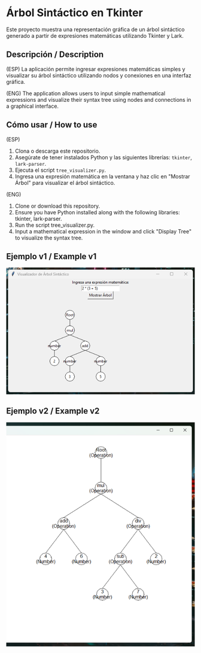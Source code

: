 # Árbol Sintáctico en Tkinter

Este proyecto muestra una representación gráfica de un árbol sintáctico generado a partir de expresiones matemáticas utilizando Tkinter y Lark.

## Descripción / Description
(ESP)
La aplicación permite ingresar expresiones matemáticas simples y visualizar su árbol sintáctico utilizando nodos y conexiones en una interfaz gráfica.

(ENG)
The application allows users to input simple mathematical expressions and visualize their syntax tree using nodes and connections in a graphical interface.

## Cómo usar / How to use
(ESP)
1. Clona o descarga este repositorio.
2. Asegúrate de tener instalados Python y las siguientes librerías: `tkinter`, `lark-parser`.
3. Ejecuta el script `tree_visualizer.py`.
4. Ingresa una expresión matemática en la ventana y haz clic en "Mostrar Árbol" para visualizar el árbol sintáctico.

(ENG)
1. Clone or download this repository.
2. Ensure you have Python installed along with the following libraries: tkinter, lark-parser.
3. Run the script tree_visualizer.py.
4. Input a mathematical expression in the window and click "Display Tree" to visualize the syntax tree.

## Ejemplo v1 / Example v1
![Test_1](Test_1.png)
## Ejemplo v2 / Example v2
![Test_2](Test_2.png)

